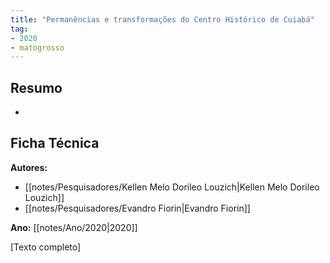 ```yaml
---
title: "Permanências e transformações do Centro Histórico de Cuiabá"
tag:
- 2020
- matogrosso
---
```


## Resumo
-

## Ficha Técnica

**Autores:**
- [[notes/Pesquisadores/Kellen Melo Dorileo Louzich|Kellen Melo Dorileo Louzich]]
- [[notes/Pesquisadores/Evandro Fiorin|Evandro Fiorin]]

**Ano:** [[notes/Ano/2020|2020]]

[Texto completo]